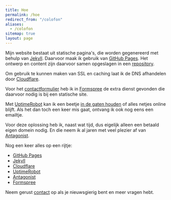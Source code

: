 ```yaml
---
title: Hoe
permalink: /hoe
redirect_from: "/colofon"
aliases:
  - /colofon
sitemap: true
layout: page
---
```

Mijn website bestaat uit statische pagina's, die worden gegenereerd met behulp van [Jekyll](https://jekyllrb.com/). Daarvoor maak ik gebruik van [GitHub Pages](https://pages.github.com/). Het ontwerp en content zijn daarvoor samen opgeslagen in een [repository](https://github.com/metbril/robertvanbregt.nl/). 

Om gebruik te kunnen maken van SSL en caching laat ik de DNS afhandelen door [Cloudflare](https://cloudflare.com). 

Voor het [contactformulier](/contact) heb ik in [Formspree](https://formspree.io/) de extra dienst gevonden die daarvoor nodig is bij een statische site. 

Met [UptimeRobot](https://uptimerobot.com) kan ik een beetje [in de gaten houden](https://status.robertvanbregt.nl) of alles netjes online blijft. Als het dan toch een keer mis gaat, ontvang ik ook nog eens een emailtje.

Voor deze oplossing heb ik, naast wat tijd, dus eigelijk alleen een betaald eigen domein nodig. En die neem ik al jaren met veel plezier af van [Antagonist](https://wwww.antagonist.nl).

Nog een keer alles op een rijtje:

- [GitHub Pages](https://pages.github.com/)
- [Jekyll](https://jekyllrb.com/)
- [Cloudflare](https://cloudflare.com/)
- [UptimeRobot](https://uptimerobot.com/)
- [Antagonist](https://www.antagonist.nl/)
- [Formspree](https://formspree.io)

Neem gerust [contact](/contact) op als je nieuwsgierig bent en meer vragen hebt.
